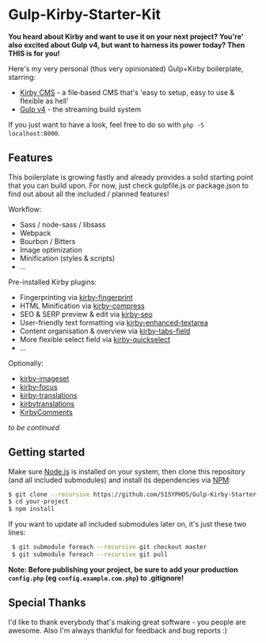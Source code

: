 # Gulp-Kirby-Starter-Kit
**You heard about Kirby and want to use it on your next project? You're' also excited about Gulp v4, but want to harness its power today? Then THIS is for you!**

Here's my very personal (thus very opinionated) Gulp+Kirby boilerplate, starring:
- [Kirby CMS](https://getkirby.com/) - a file‑based CMS that's 'easy to setup, easy to use & flexible as hell'
- [Gulp v4](http://gulpjs.com/) - the streaming build system

If you just want to have a look, feel free to do so with `php -S localhost:8000`.


## Features
This boilerplate is growing fastly and already provides a solid starting point that you can build upon. For now, just check gulpfile.js or package.json to find out about all the included / planned features!

Workflow:
- Sass / node-sass / libsass
- Webpack
- Bourbon / Bitters
- Image optimization
- Minification (styles & scripts)
- ...

Pre-installed Kirby plugins:
- Fingerprinting via [kirby-fingerprint](https://github.com/iksi/KirbyFingerprint)
- HTML Minification via [kirby-compress](https://github.com/iksi/kirby-compress)
- SEO & SERP preview & edit via [kirby-seo](https://github.com/jenstornell/kirby-seo)
- User-friendly text formatting via [kirby-enhanced-textarea](https://github.com/medienbaecker/kirby-enhanced-textarea)
- Content organisation & overview via [kirby-tabs-field](https://github.com/afbora/Kirby-Tabs-Field)
- More flexible select field via [kirby-quickselect](https://github.com/medienbaecker/kirby-quickselect)
- ...

Optionally:
- [kirby-imageset](https://github.com/fabianmichael/kirby-imageset)
- [kirby-focus](https://github.com/flokosiol/kirby-focus)
- [kirby-translations](https://github.com/flokosiol/kirby-translations)
- [kirbytranslations](https://github.com/rasteiner/kirbytranslations)
- [KirbyComments](https://github.com/Addpixel/KirbyComments)


_to be continued_


## Getting started
Make sure [Node.js](http://nodejs.org/) is installed on your system, then clone this repository (and all included submodules) and install its dependencies via [NPM](https://npmjs.org/):

```bash
$ git clone --recursive https://github.com/S1SYPHOS/Gulp-Kirby-Starter-Kit.git your-project
$ cd your-project
$ npm install
```

If you want to update all included submodules later on, it's just these two lines:

```bash
 $ git submodule foreach --recursive git checkout master
 $ git submodule foreach --recursive git pull
```

**Note: Before publishing your project, be sure to add your production `config.php` (eg `config.example.com.php`) to .gitignore!**


## Special Thanks
I'd like to thank everybody that's making great software - you people are awesome. Also I'm always thankful for feedback and bug reports :)
